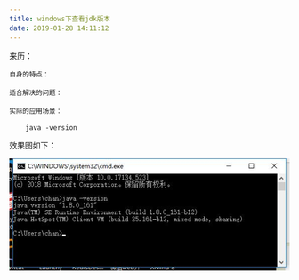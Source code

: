 ```yaml
---
title: windows下查看jdk版本
date: 2019-01-28 14:11:12
---
```

<div class="tip">
	来历：
				
	自身的特点：
		
	适合解决的问题：
		
	实际的应用场景：
		
</div>


```
	java -version

```

效果图如下：

![](windows-jdk/20190128141256.jpg)